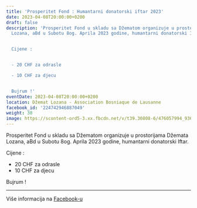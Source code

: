 ```yaml
---
title: 'Prosperitet Fond : Humantarni donatorski iftar 2023'
date: 2023-04-08T20:00:00+0200
draft: false
description: 'Prosperitet Fond u skladu sa Džematom organizuje u prostorijama Džemata
  Lozana, aBd u Subotu 8og. Aprila 2023 godine, humantarni donatorski Iftar.


  Cijene :


  - 20 CHF za odrasle

  - 10 CHF za djecu


  Bujrum !'
eventDate: 2023-04-08T20:00:00+0200
location: Džemat Lozana - Association Bosniaque de Lausanne
facebook_id: '224742946887049'
weight: 30
image: https://scontent-ord5-3.xx.fbcdn.net/v/t39.30808-6/476057994_936635281930405_1135964331823661885_n.jpg?_nc_cat=106&ccb=1-7&_nc_sid=9e60e4&_nc_ohc=dGZe-ckmY_gQ7kNvwHPKfMb&_nc_oc=AdmFIC-VAQCXGUgAZzSwestmguPP2eXwOyvLDafoNNntm2SoSdZsYsHaTmetBp_omSw&_nc_zt=23&_nc_ht=scontent-ord5-3.xx&edm=ABTKTjYEAAAA&_nc_gid=AJb7JvBWCWu4NKsg7gzsLg&oh=00_AfVJ3GGXusBwmZH2urgzwPH3UU5J6EHNtSXh0IXo1mHNtw&oe=68B2FCFD
---
```


Prosperitet Fond u skladu sa Džematom organizuje u prostorijama Džemata Lozana, aBd u Subotu 8og. Aprila 2023 godine, humantarni donatorski Iftar.

Cijene :

- 20 CHF za odrasle
- 10 CHF za djecu

Bujrum !

---

Više informacija na [Facebook-u](https://facebook.com/events/224742946887049)